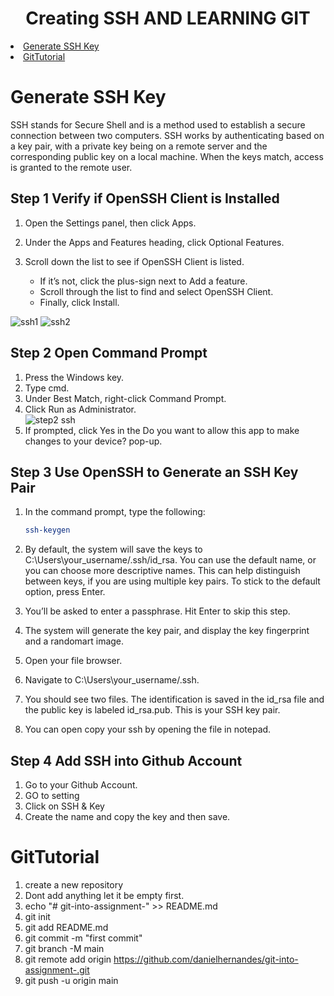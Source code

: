 <h1 align="center">Creating SSH AND LEARNING GIT</h1>
<!-- Table of Content -->

<li>
    <a href="#GenerateSSHKey">Generate SSH Key</a>

</li>

<li>
    <a href="#GitTutorial">GitTutorial</a>

</li>

# Generate SSH Key

<p>SSH stands for Secure Shell and is a method used to establish a secure connection between two computers.
SSH works by authenticating based on a key pair, with a private key being on a remote server and the corresponding public key on a local machine. When the keys match, access is granted to the remote user.</p>

## Step 1 Verify if OpenSSH Client is Installed

1. Open the Settings panel, then click Apps.
2. Under the Apps and Features heading, click Optional Features.
3. Scroll down the list to see if OpenSSH Client is listed.

   - If it’s not, click the plus-sign next to Add a feature.
   - Scroll through the list to find and select OpenSSH Client.
   - Finally, click Install.

![ssh1](https://user-images.githubusercontent.com/69836474/153216693-1aacb42a-2f58-4888-ad32-c1cdae3e92ce.JPG)
![ssh2](https://user-images.githubusercontent.com/69836474/153216776-a8b2bfb6-cef6-4b29-b90f-430c7fb91336.JPG)

## Step 2 Open Command Prompt

1. Press the Windows key.
2. Type cmd.
3. Under Best Match, right-click Command Prompt.
4. Click Run as Administrator. <br>
   ![step2 ssh](https://user-images.githubusercontent.com/69836474/153217077-f1021f1e-9223-4fe2-8794-a1149e147948.JPG)
5. If prompted, click Yes in the Do you want to allow this app to make changes to your device? pop-up.

## Step 3 Use OpenSSH to Generate an SSH Key Pair

1. In the command prompt, type the following:

   ```sh
   ssh-keygen
   ```

2. By default, the system will save the keys to C:\Users\your_username/.ssh/id_rsa. You can use the default name, or you can choose more descriptive names. This can help distinguish between keys, if you are using multiple key pairs. To stick to the default option, press Enter.
3. You’ll be asked to enter a passphrase. Hit Enter to skip this step.
4. The system will generate the key pair, and display the key fingerprint and a randomart image.
5. Open your file browser.
6. Navigate to C:\Users\your_username/.ssh.
7. You should see two files. The identification is saved in the id_rsa file and the public key is labeled id_rsa.pub. This is your SSH key pair.
8. You can open copy your ssh by opening the file in notepad.

## Step 4 Add SSH into Github Account

1. Go to your Github Account.
2. GO to setting
3. Click on SSH & Key
4. Create the name and copy the key and then save.

# GitTutorial

1. create a new repository
2. Dont add anything let it be empty first.
3. echo "# git-into-assignment-" >> README.md
4. git init
5. git add README.md
6. git commit -m "first commit"
7. git branch -M main
8. git remote add origin https://github.com/danielhernandes/git-into-assignment-.git
9. git push -u origin main
